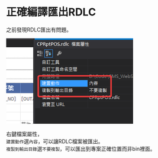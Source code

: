 # 正確編譯匯出RDLC

之前發現RDLC匯出有問題。  
<!--more-->

[![檔案屬性](../img/2023081601_01.png '檔案屬性')](../img/2023081601_01.png)  

右鍵檔案屬性，  
`建置動作`選`內容`，可以讓RDLC檔案被匯出。  
`複製到輸出目錄`選`不要複製`，可以匯出到專案正確位置而非bin裡面。
